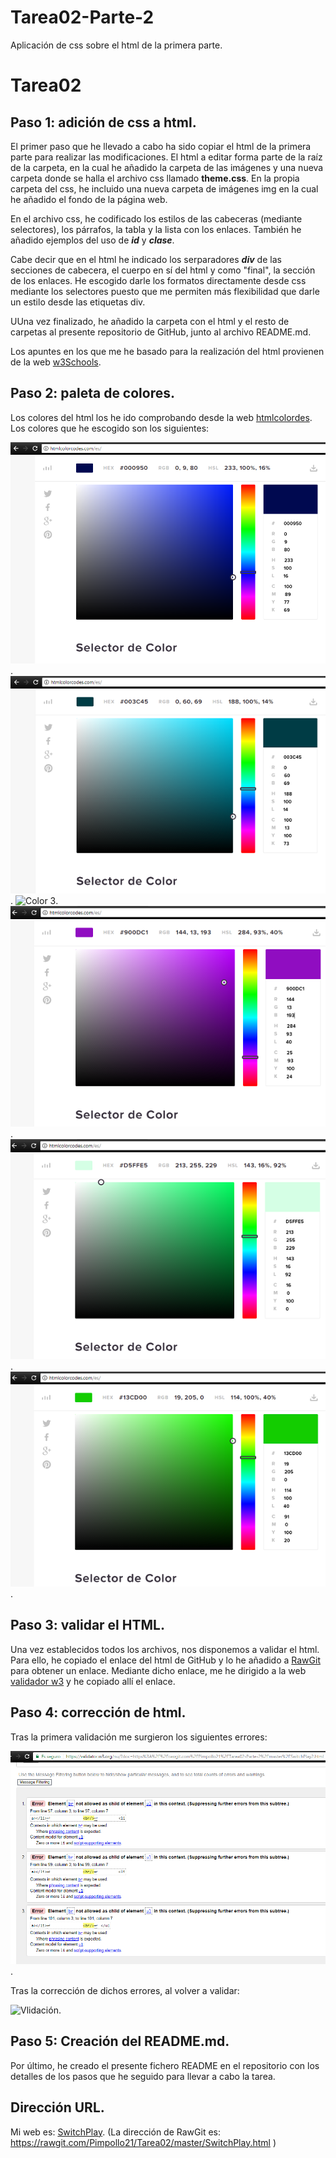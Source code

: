 # Tarea02-Parte-2
Aplicación de css sobre el html de la primera parte.

# Tarea02

## Paso 1: adición de css a html.
El primer paso que he llevado a cabo ha sido copiar el html de la primera parte para realizar las modificaciones. El html a editar forma parte de la raíz de la carpeta, en la cual he añadido la carpeta de las imágenes y una nueva carpeta donde se halla el archivo css llamado **theme.css**. En la propia carpeta del css, he incluido una nueva carpeta de imágenes img en la cual he añadido el fondo de la página web.

En el archivo css, he codificado los estilos de las cabeceras (mediante selectores), los párrafos, la tabla y la lista con los enlaces.
También he añadido ejemplos del uso de **_id_**  y **_clase_**.

Cabe decir que en el html he indicado los serparadores **_div_** de las secciones de cabecera, el cuerpo en sí del html y como "final", la sección de los enlaces. He escogido darle los formatos directamente desde css mediante los selectores puesto que me permiten más flexibilidad que darle un estilo desde las etiquetas div.

UUna vez finalizado, he añadido la carpeta con el html y el resto de carpetas al presente repositorio de GitHub, junto al archivo README.md.

Los apuntes en los que me he basado para la realización del html provienen de la web [w3Schools](https://www.w3schools.com/).

## Paso 2: paleta de colores.
Los colores del html los he ido comprobando desde la web [htmlcolordes](http://htmlcolorcodes.com/es/). Los colores que he escogido son los siguientes:

![Color 1](/img/color_cabacera_1.PNG).
![Color 2](/img/color_cabacera_2.PNG).
![Color 3](/img/color_fondo_párrafos.PNG).
![Color 4](/img/color_cabecera_tabla.PNG).
![Color 5](/img/color_lineas_tabla.PNG).
![Color 6](/img/color_botones_enlaces.PNG).

## Paso 3: validar el HTML.
Una vez establecidos todos los archivos, nos disponemos a validar el html. Para ello, he copiado el enlace del html de GitHub y lo he añadido a [RawGit](https://rawgit.com) para obtener un enlace. Mediante dicho enlace, me he dirigido a la web [validador w3](https://validator.w3.org) y he copiado allí el enlace.

## Paso 4: corrección de html.
Tras la primera validación me surgieron los siguientes errores:

![Errores](/img/errores.PNG).

Tras la corrección de dichos errores, al volver a validar:

![Vlidación](/img/validación.PNG).

## Paso 5: Creación del README.md.
Por último, he creado el presente fichero README en el repositorio con los detalles de los pasos que he seguido para llevar a cabo la tarea. 

## Dirección URL.
Mi web es: [SwitchPlay](https://rawgit.com/Pimpollo21/Tarea02/master/SwitchPlay.html).
(La dirección de RawGit es: https://rawgit.com/Pimpollo21/Tarea02/master/SwitchPlay.html )
